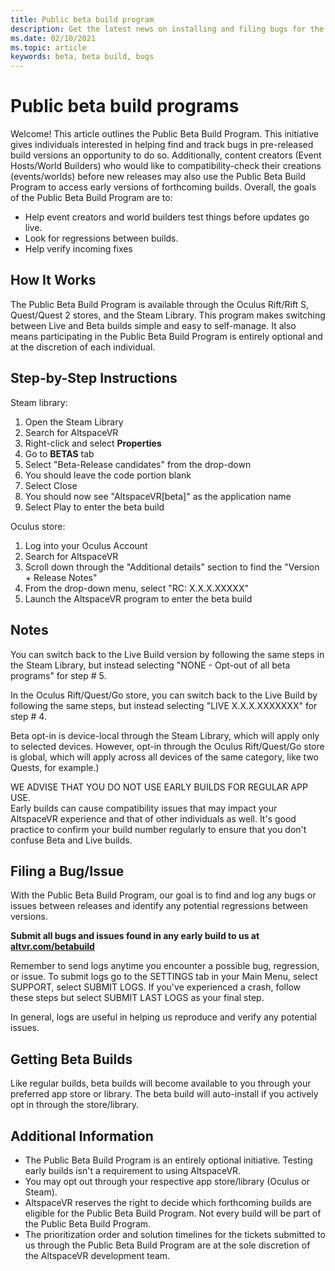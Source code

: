 ```yaml
---
title: Public beta build program
description: Get the latest news on installing and filing bugs for the newest AltspaceVR beta build program.
ms.date: 02/10/2021
ms.topic: article
keywords: beta, beta build, bugs
---
```


# Public beta build programs

Welcome! This article outlines the Public Beta Build Program. This initiative gives individuals interested in helping find and track bugs in pre-released build versions an opportunity to do so. Additionally, content creators (Event Hosts/World Builders) who would like to compatibility-check their creations (events/worlds) before new releases may also use the Public Beta Build Program to access early versions of forthcoming builds. Overall, the goals of the Public Beta Build Program are to: 

* Help event creators and world builders test things before updates go live.  
* Look for regressions between builds. 
* Help verify incoming fixes 
 
## How It Works

The Public Beta Build Program is available through the Oculus Rift/Rift S, Quest/Quest 2 stores, and the Steam Library. This program makes switching between Live and Beta builds simple and easy to self-manage. It also means participating in the Public Beta Build Program is entirely optional and at the discretion of each individual. 

## Step-by-Step Instructions  

Steam library:

1. Open the Steam Library
2. Search for AltspaceVR
3. Right-click and select **Properties**
4. Go to **BETAS** tab
5. Select "Beta-Release candidates" from the drop-down
6. You should leave the code portion blank
7. Select Close
8. You should now see "AltspaceVR[beta]" as the application name
9. Select Play to enter the beta build

Oculus store:

1. Log into your Oculus Account
2. Search for AltspaceVR
3. Scroll down through the "Additional details" section to find the "Version + Release Notes"
4. From the drop-down menu, select "RC: X.X.X.XXXXX"
5. Launch the AltspaceVR program to enter the beta build

## Notes

You can switch back to the Live Build version by following the same steps in the Steam Library, but instead selecting "NONE - Opt-out of all beta programs" for step # 5. 

In the Oculus Rift/Quest/Go store, you can switch back to the Live Build by following the same steps, but instead selecting "LIVE X.X.X.XXXXXXX" for step # 4. 

Beta opt-in is device-local through the Steam Library, which will apply only to selected devices. However, opt-in through the Oculus Rift/Quest/Go store is global, which will apply across all devices of the same category, like two Quests, for example.) 

WE ADVISE THAT YOU DO NOT USE EARLY BUILDS FOR REGULAR APP USE.  
Early builds can cause compatibility issues that may impact your AltspaceVR experience and that of other individuals as well. It's good practice to confirm your build number regularly to ensure that you don't confuse Beta and Live builds. 

## Filing a Bug/Issue

With the Public Beta Build Program, our goal is to find and log any bugs or issues between releases and identify any potential regressions between versions.  

**Submit all bugs and issues found in any early build to us at [altvr.com/betabuild](https://help.altvr.com/hc/requests/new?ticket_form_id=360004678833)**

Remember to send logs anytime you encounter a possible bug, regression, or issue. To submit logs go to the SETTINGS tab in your Main Menu, select SUPPORT, select SUBMIT LOGS. If you've experienced a crash, follow these steps but select SUBMIT LAST LOGS as your final step. 

In general, logs are useful in helping us reproduce and verify any potential issues. 

## Getting Beta Builds

Like regular builds, beta builds will become available to you through your preferred app store or library. The beta build will auto-install if you actively opt in through the store/library. 

## Additional Information

* The Public Beta Build Program is an entirely optional initiative. Testing early builds isn't a requirement to using AltspaceVR. 
* You may opt out through your respective app store/library (Oculus or Steam).  
* AltspaceVR reserves the right to decide which forthcoming builds are eligible for the Public Beta Build Program. Not every build will be part of the Public Beta Build Program. 
* The prioritization order and solution timelines for the tickets submitted to us through the Public Beta Build Program are at the sole discretion of the AltspaceVR development team. 